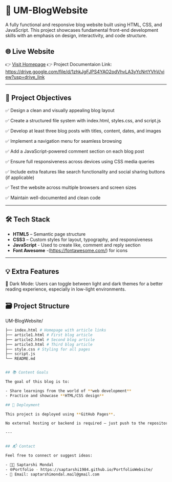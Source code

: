 # 📰 UM-BlogWebsite

A fully functional and responsive blog website built using HTML, CSS, and JavaScript. 
This project showcases fundamental front-end development skills with an emphasis on design, interactivity, and code structure.

## 🌐 Live Website

👉 [Visit Homepage](https://saptarshi1984.github.io/UM-BlogWebsite/index.html)
👉 Project Documentaion Link: https://drive.google.com/file/d/1zhkJgFJPS4YAO2odVhvLA3yYcNrtYVhV/view?usp=drive_link

---

## 🚀 Project Objectives

✅ Design a clean and visually appealing blog layout

✅ Create a structured file system with index.html, styles.css, and script.js

✅ Develop at least three blog posts with titles, content, dates, and images

✅ Implement a navigation menu for seamless browsing

✅ Add a JavaScript-powered comment section on each blog post

✅ Ensure full responsiveness across devices using CSS media queries

✅ Include extra features like search functionality and social sharing buttons (if applicable)

✅ Test the website across multiple browsers and screen sizes

✅ Maintain well-documented and clean code

---

## 🛠️ Tech Stack

- **HTML5** – Semantic page structure  
- **CSS3** – Custom styles for layout, typography, and responsiveness  
- **JavaScript** - Used to create like, comment and reply section
- **Font Awesome** -(https://fontawesome.com/) for icons

---

## 💡 Extra Features
🌙 Dark Mode: Users can toggle between light and dark themes for a better reading experience, especially in low-light environments.

## 🗃️ Project Structure

UM-BlogWebsite/
```bash
├── index.html # Homepage with article links
├── article1.html # First blog article
├── article2.html # Second blog article
├── article3.html # Third blog article
├── style.css # Styling for all pages
├── script.js
└── README.md


## 📚 Content Goals

The goal of this blog is to:

- Share learnings from the world of **web development**
- Practice and showcase **HTML/CSS design**

## 🚀 Deployment

This project is deployed using **GitHub Pages**.

No external hosting or backend is required — just push to the repository and go live.

---


## 📬 Contact

Feel free to connect or suggest ideas:

- 👨‍💻 Saptarshi Mondal
- 🌐Portfolio - https://saptarshi1984.github.io/PortfolioWebsite/
- 📧 Email: saptarshimondal.mail@gmail.com
